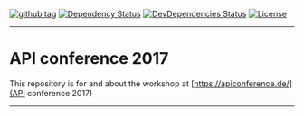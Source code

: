 [![github tag][github-tag-image]][github-tag-url]
[![Dependency Status][david-image]][david-url]
[![DevDependencies Status][david-dev-image]][david-dev-url]
[![License][license-image]][license-url]

***

# API conference 2017

This repository is for and about the workshop at [https://apiconference.de/](API conference 2017)

***

[github-tag-image]: https://img.shields.io/github/tag/dasrick/api-con-2017.svg?style=flat-square
[github-tag-url]: https://github.com/dasrick/api-con-2017

[travis-image]: https://img.shields.io/travis/dasrick/api-con-2017.svg?style=flat-square
[travis-url]: https://travis-ci.org/dasrick/api-con-2017

[david-image]: https://img.shields.io/david/dasrick/api-con-2017.svg?style=flat-square
[david-url]: https://david-dm.org/dasrick/api-con-2017
[david-dev-image]: https://img.shields.io/david/dev/dasrick/api-con-2017.svg?style=flat-square
[david-dev-url]: https://david-dm.org/dasrick/api-con-2017?type=dev

[david-optional-image]: https://img.shields.io/david/optional/dasrick/api-con-2017.svg?style=flat-square
[david-peer-image]: https://img.shields.io/david/peer/dasrick/api-con-2017.svg?style=flat-square

[license-image]: https://img.shields.io/github/license/dasrick/api-con-2017.svg?style=flat-square
[license-url]: https://github.com/dasrick/api-con-2017/blob/master/LICENSE
